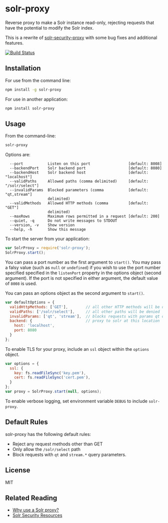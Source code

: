 solr-proxy
==========

Reverse proxy to make a Solr instance read-only, rejecting requests that have the potential to modify the Solr index.

This is a rewrite of [solr-security-proxy](https://github.com/dergachev/solr-security-proxy) with some bug fixes and additional features.

[![Build Status](https://secure.travis-ci.org/Trott/solr-proxy.png)](http://travis-ci.org/Trott/solr-proxy)

Installation
------------

For use from the command line:

```bash
npm install -g solr-proxy
```

For use in another application:

```bash
npm install solr-proxy
```

Usage
-----

From the command-line:

```bash
solr-proxy
```

Options are:

```
  --port           Listen on this port                 [default: 8008]
  --backendPort    Solr backend port                   [default: 8080]
  --backendHost    Solr backend host                   [default: "localhost"]
  --validPaths     Allowed paths (comma delimited)     [default: "/solr/select"]
  --invalidParams  Blocked parameters (comma           [default: "qt,stream"]
                   delimited)
  --validMethods   Allowed HTTP methods (comma         [default: "GET"]
                   delimited)
  --maxRows        Maximum rows permitted in a request [default: 200]
  --quiet, -q      Do not write messages to STDOUT
  --version, -v    Show version
  --help, -h       Show this message
```

To start the server from your application:

```js
var SolrProxy = require('solr-proxy');
SolrProxy.start();
```

You can pass a port number as the first argument to `start()`. You may pass a
falsy value (such as `null` or `undefined`) if you wish to use the port number
specified specified in the `listenPort` property in the options object (second
argument). If the port is not specified in either argument, the default value of
`8008` is used.

You can pass an options object as the second argument to `start()`.

```js
var defaultOptions = {
  validHttpMethods: ['GET'],        // all other HTTP methods will be disallowed
  validPaths: ['/solr/select'],     // all other paths will be denied
  invalidParams: ['qt', 'stream'],  // blocks requests with params qt or stream.* (all other params are allowed)
  backend: {                        // proxy to solr at this location
    host: 'localhost',
    port: 8080
  }
};
```

To enable TLS for your proxy, include an `ssl` object within the `options`
object.

```js
var options = {
  ssl: {
    key: fs.readFileSync('key.pem'),
    cert: fs.readFileSync('cert.pem'),
  }
};
var proxy = SolrProxy.start(null, options);
```

To enable verbose logging, set environment variable `DEBUG` to include `solr-proxy`.

Default Rules
-------------

solr-proxy has the following default rules:

* Reject any request methods other than GET
* Only allow the `/solr/select` path
* Block requests with `qt` and `stream.*` query parameters.


License
-------

MIT

Related Reading
---------------

* [Why use a Solr proxy?](https://github.com/dergachev/solr-security-proxy#user-content-how-it-works)
* [Solr Security Resources](https://github.com/dergachev/solr-security-proxy#user-content-solr-security-resources)
